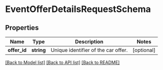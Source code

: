 # EventOfferDetailsRequestSchema

## Properties
Name | Type | Description | Notes
------------ | ------------- | ------------- | -------------
**offer_id** | **string** | Unique identifier of the car offer. | [optional] 

[[Back to Model list]](../../README.md#documentation-for-models) [[Back to API list]](../../README.md#documentation-for-api-endpoints) [[Back to README]](../../README.md)

